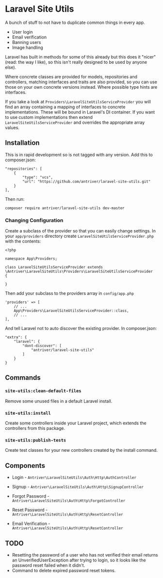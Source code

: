 # Laravel Site Utils

A bunch of stuff to not have to duplicate common things in every app.
- User login
- Email verification
- Banning users
- Image handling

Laravel has built in methods for some of this already but this does it "nicer" (read: the way I like),
so this isn't really designed to be used by anyone else).

Where concrete classes are provided for models, repositories and controllers, matching interfaces and traits are also
provided, so you can use those on your own concrete versions instead. Where possible type hints are interfaces.

If you take a look at `Providers\LaravelSiteUtilsServiceProvider` you will find an array containing a mapping of
interfaces to concrete implementations. These will be bound in Laravel's DI container.
If you want to use custom implementations then extend` LaravelSiteUtilsServiceProvider` and overrides the
appropriate array values.

## Installation

This is in rapid development so is not tagged with any version. Add this to composer.json:

    "repositories": [
        {
            "type": "vcs",
            "url": "https://github.com/antriver/laravel-site-utils.git"
        }
    ],

Then run:

    composer require antriver/laravel-site-utils dev-master


### Changing Configuration

Create a subclass of the provider so that you can easily change settings. In your `app/providers` directory
create `LaravelSiteUtilsServiceProvider.php` with the contents:

    <?php

    namespace App\Providers;

    class LaravelSiteUtilsServiceProvider extends \Antriver\LaravelSiteUtils\Providers\LaravelSiteUtilsServiceProvider
    {

    }

Then add your subclass to the providers array in `config/app.php`

    'providers' => [
        // ...
        App\Providers\LaravelSiteUtilsServiceProvider::class,
        // ...
    ],


And tell Laravel not to auto discover the existing provider. In composer.json:

    "extra": {
        "laravel": {
            "dont-discover": [
                "antriver/laravel-site-utils"
            ]
        }
    }

## Commands

### `site-utils:clean-default-files`
Remove some unused files in a default Laravel install.

### `site-utils:install`
Create some controllers inside your Laravel project, which extends the controllers from this package.

### `site-utils:publish-tests`
Create test classes for your new controllers created by the install command.

## Components

* Login - `Antriver\LaravelSiteUtils\Auth\Http\AuthController`

* Signup - `Antriver\LaravelSiteUtils\Auth\Http\SignupController`

* Forgot Password - `Antriver\LaravelSiteUtils\Auth\Http\ForgotController`

* Reset Password - `Antriver\LaravelSiteUtils\Auth\Http\ResetController`

* Email Verification - `Antriver\LaravelSiteUtils\Auth\Http\ResetController`


## TODO
* Resetting the password of a user who has not verified their email returns an UnverifiedUserException after trying to
  login, so it looks like the password reset failed when it didn't.
* Command to delete expired password reset tokens.
